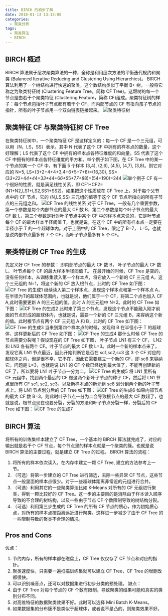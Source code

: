 ```yaml
---
title: BIRCH 的初步了解
date: 2018-01-13 13:13:08
categories:
  - 聚类分析
tags:
  - 聚类算法
  - BIRCH
---
```


## BIRCH 概述
BIRCH 算法属于层次聚类算法的一种，全称是利用层次方法的平衡迭代规约和聚类 (Balanced Iterative Reducing and Clustering Using Hierarchies)。
BIRCH 算法利用了一个树结构进行快速的聚类，这个数结构类似于平衡 B+ 树，一般将它称之为聚类特征树 (Clustering Feature Tree，简称 CF Tree)。这颗树的每一个节点是由若干个聚类特征 (Clustering Feature，简称 CF)组成。聚类特征树的样子：每个节点包括叶子节点都有若干个 CF，而内部节点的 CF 有指向孩子节点的指针，所有的叶子节点用一个双向链表链接起来。
![聚类特征树](/uploads/2018/01/1.png)

<!-- more -->
## 聚类特征 CF 与聚类特征树 CF Tree
在聚类特征树中，一个聚类特征 CF 是这样定义的：每一个 CF 是一个三元组，可以用（N，LS，SS）表示。其中 N 代表了这个 CF 中拥有的样本点的数量，这个好理解；LS 代表了这个 CF 中拥有的样本点各特征维度的和向量，SS 代表了这个 CF 中拥有的样本点各特征维度的平方和。举个例子如下图，在 CF Tree 中的某一个节点的某一个 CF 中，有下面 5 个样本 (3,4), (2,6), (4,5), (4,7), (3,8)。则它对应的 N=5, LS=(3+2+4+4+3,4+6+5+7+8)=(16,30), SS=(3*3+2*2+4*4+4*4+3*3+4*4+6*6+5*5+7*7+8*8)=(54+190)=244
![举个例子](/uploads/2018/01/2.png)
CF 有一个很好的性质，就是满足线性关系，即 CF1+CF2=(N1+N2,LS1+LS2,SS1+SS2)。如果把这个性质放在 CF Tree 上，对于每个父节点中的 CF 节点，它的 (N,LS,SS) 三元组的值等于这个 CF 节点所指向的所有子节点的三元组之和。
![CF Tree 的线性关系](/uploads/2018/01/3.png)
对于 CF Tree，一般有几个重要参数，第一个参数是每个内部节点的最大 CF 数 B，第二个参数是每个叶子节点的最大 CF 数 L，第三个参数是针对叶子节点中某个 CF 中的样本点来说的，它是叶节点每个 CF 的最大样本半径阈值 T，也就是说，在这个 CF 中的所有样本点一定要在半径小于 T 的一个超球体内。对于上图中的 CF Tree，限定了 B=7， L=5，也就是说内部节点最多有 7 个 CF，而叶子节点最多有 5 个 CF。

## 聚类特征树 CF Tree 的生成
先定义好 CF Tree 的参数： 即内部节点的最大 CF 数 B， 叶子节点的最大 CF 数 L， 叶节点每个 CF 的最大样本半径阈值 T。
在最开始的时候，CF Tree 是空的，没有任何样本，从训练集读入第一个样本点，将它放入一个新的 CF 三元组 A，这个三元组的 N=1，将这个新的 CF 放入根节点，此时的 CF Tree 如下图：
![CF Tree 的生成1](/uploads/2018/01/4.png)
继续读入第二个样本点，发现这个样本点和第一个样本点 A，在半径为T的超球体范围内，也就是说，他们属于一个 CF，将第二个点也加入 CF A,此时需要更新 A 的三元组的值。此时 A 的三元组中 N=2。此时的 CF Tree 如下图：
![CF Tree 的生成2](/uploads/2018/01/5.png)
此时来了第三个节点，发现这个节点不能融入刚才前面的节点形成的超球体内，也就是说，需要一个新的 CF 三元组 B，来容纳这个新的值。此时根节点有两个 CF 三元组 A 和 B，此时的 CF Tree 如下图：
![CF Tree 的生成3](/uploads/2018/01/6.png)
当来到第四个样本点的时候，发现和 B 在半径小于 T 的超球体，这样更新后的 CF Tree 如下图：
![CF Tree 的生成4](/uploads/2018/01/7.png)
那什么时候 CF Tree 的节点需要分裂呢？假设现在的 CF Tree 如下图， 叶子节点 LN1 有三个 CF， LN2 和  LN3 各有两个 CF。叶子节点的最大 CF 数 L=3。此时一个新的样本点来了，发现它离 LN1 节点最近，因此开始判断它是否在 sc1,sc2,sc3 这 3 个 CF 对应的超球体之内，但是很不幸，它不在，因此它需要建立一个新的 CF，即 sc8 来容纳它。问题是 L=3，也就是说 LN1 的 CF 个数已经达到最大值了，不能再创建新的 CF 了，所以要将 LN1 叶子节点一分为二。
![CF Tree 的生成5](/uploads/2018/01/8.png)
将 LN1 里所有 CF 元组中，找到两个最远的 CF 做这两个新叶子节点的种子 CF，然后将 LN1 节点里所有 CF sc1, sc2, sc3，以及新样本点的新元组 sc8 划分到两个新的叶子节点上。将 LN1 节点划分后的 CF Tree 如下图：
![CF Tree 的生成6](/uploads/2018/01/9.png)
如果内部节点的最大 CF 数 B=3，则此时叶子节点一分为二会导致根节点的最大 CF 数超了，也就是说，根节点现在也要分裂，分裂的方法和叶子节点分裂一样，分裂后的 CF Tree 如下图：
![CF Tree 的生成7](/uploads/2018/01/10.png)

## BIRCH 算法
将所有的训练集样本建立了 CF Tree，一个基本的 BIRCH 算法就完成了，对应的输出就是若干个 CF 节点，每个节点里的样本点就是一个聚类的簇。也就是说 BIRCH 算法的主要过程，就是建立 CF Tree 的过程。
BIRCH 算法的流程：
1. 将所有的样本依次读入，在内存中建立一颗 CF Tree, 建立的方法参考上一节。
2. （可选）将第一步建立的 CF Tree 进行筛选，去除一些异常 CF 节点，这些节点一般里面的样本点很少。对于一些超球体距离非常近的元组进行合并。
3. （可选）利用其它的一些聚类算法比如 K-Means 对所有的 CF 元组进行聚类，得到一颗比较好的 CF Tree。这一步的主要目的是消除由于样本读入顺序导致的不合理的树结构，以及一些由于节点 CF 个数限制导致的树结构分裂。
4. （可选）利用第三步生成的 CF Tree 的所有 CF 节点的质心，作为初始质心点，对所有的样本点按距离远近进行聚类。这样进一步减少了由于 CF Tree 的一些限制导致的聚类不合理的情况。

## Pros and Cons
优点：
1. 节约内存，所有的样本都在磁盘上，CF Tree 仅仅存了 CF 节点和对应的指针。
2. 聚类速度快，只需要一遍扫描训练集就可以建立 CF Tree，CF Tree 的增删改都很快。
3. 可以识别噪音点，还可以对数据集进行初步分类的预处理。
缺点：
1. 由于 CF Tree 对每个节点的 CF 个数有限制，导致聚类的结果可能和真实的类别分布不同。
2. 对高维特征的数据聚类效果不好。此时可以选择 Mini Batch K-Means。
3. 如果数据集的分布簇不是类似于超球体，或者说不是凸的，则聚类效果不好。
